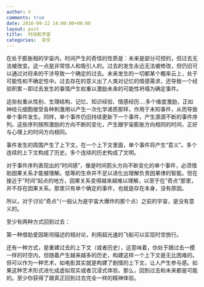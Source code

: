 ```yaml
---
author: X
comments: true
date: 2016-09-22 14:00:00+00:00
layout: post
title:  时间和宇宙
categories:  杂文
---
```



在处于膨胀相的宇宙内，时间产生的奇怪的性质是：未来是部分可控的，但过去无法被改变。这一点是非常惊人和吸引人的。过去的发生永远无法被修改，但仍旧可以通过对将来的干涉导致一个确定的过去。未来发生的一切都某个概率云上，处于可能性和不确定性中。过去存在的意义出了人类对记忆的情感需求，还导致一个经验积累－即过去发生的事情产生权重以激励未来的可能性坍塌为确定事件。

这些权重从性别、生理结构、记忆、知识经验、情感经历....多个维度激励，正如神经元细胞接受各种刺激用以产生一次化学递质那样，作用于未知事件，从而导致单个事件发生。同样，单个事件仍旧持续更新下一个事件，产生源源不断的事件序列。这些序列按照激励的方向不断的变化，产生跟宇宙膨胀方向相同的时间，正好与心理上的时间方向相同。

事件发生的周围产生了上下文，在一个上下文里面，单个事件将产生“意义”。多个连续的上下文构成了历史。多个连续的历史构成了文明。

对于事件序列表现出的“时间感”，像是时间箭头方向不断变化的单个事件，必须借助因果关系才能被理解。低等的生命并不足以进化出理解负责因果律的智能。但在接近于”时间“起点的地方，因果关系变得越来越难以理解，以至于在”奇点“那里，并不存在因果关系。那里只有单个确定的事件，也就是存在本身，没有原因。

所以，对于讨论”奇点“（一般认为是宇宙大爆炸的那个点）之前的宇宙，是没有意义的。

至少有两种方式回到过去：

第一种借助爱因斯坦描述的相对论，利用超光速的飞船可以实现时空旅行。

还有一种方式，是重建过去的上下文（或者历史），这意味着，你处于跟过去一模一样的时空内，但随着产生越来越多的历史，构建这样一个上下文是无比困难的。但可以作为一种艺术，如电影其实就是构建了剧情的上下文，让人产生参与感。如果这种艺术形式进化成虚拟现实或者沉浸式体验，那么，回到过去和未来都是可能的。至少你获得了跟真正回到过去完全一样的精神体验。
